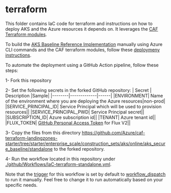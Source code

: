 # terraform

This folder contains IaC code for terraform and instructions on how to deploy AKS and the Azure resources it depends on.
It leverages the [CAF Terraform modules](https://github.com/aztfmod/terraform-azurerm-caf).

To build the [AKS Baseline Reference Implementation](https://github.com/mspnp/aks-baseline/blob/main/04-networking.md) manually using Azure CLI commands and the CAF terraform modules, follow these [deploymeny instructions](https://github.com/Azure/caf-terraform-landingzones-starter/tree/starter/enterprise_scale/construction_sets/aks/online/aks_secure_baseline/standalone).

To automate the deployment using a GitHub Action pipeline, follow these steps:

1- Fork this repository

2- Set the following secrets in the forked GitHub repository:
| Secret | Description |Sample|
|--------|-------------|------|
|ENVIRONMENT| Name of the environment where you are deploying the Azure resources|non-prod|
|SERVICE_PRINCIPAL_ID| Service Principal which will be used to provision resources||
|SERVICE_PRINCIPAL_PWD| Service Principal secret||
|SUBSCRIPTION_ID| Azure subscription id||
|TENANT| Azure tenant id||
|FLUX_TOKEN| [GitHub Personal Access Token](https://docs.github.com/en/authentication/keeping-your-account-and-data-secure/creating-a-personal-access-token) for Flux V2||

3- Copy the files from this directory <https://github.com/Azure/caf-terraform-landingzones-starter/tree/starter/enterprise_scale/construction_sets/aks/online/aks_secure_baseline/standalone> to the forked repository.

4- Run the workflow located in this repository under [./github/Workflows/IaC-terraform-standalone.yml](]./github/Workflows/IaC-terraform-standalone.yml).

Note that the [trigger](https://docs.github.com/en/actions/using-workflows/triggering-a-workflow) for this workflow is set by default to [workflow_dispatch](https://docs.github.com/en/actions/managing-workflow-runs/manually-running-a-workflow) to run it manually. Feel free to change it to run automatically based on your specific needs.
